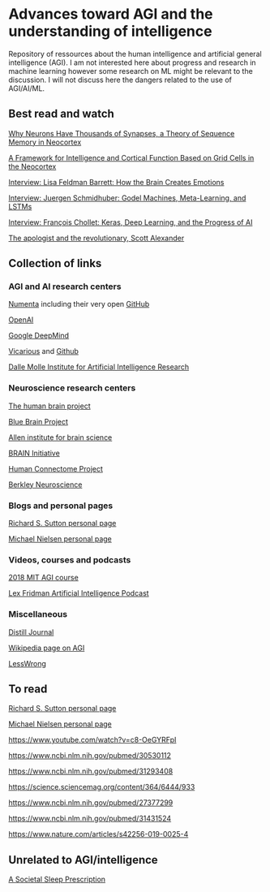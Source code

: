 # Advances toward AGI and the understanding of intelligence

Repository of ressources about the human intelligence and artificial general intelligence (AGI). I am not interested here about progress and research in machine learning however some research on ML might be relevant to the discussion. I will not discuss here the dangers related to the use of AGI/AI/ML.

## Best read and watch

[Why Neurons Have Thousands of Synapses, a Theory of Sequence Memory in Neocortex](https://www.frontiersin.org/articles/10.3389/fncir.2016.00023/full)

[A Framework for Intelligence and Cortical Function Based on Grid Cells in the Neocortex](https://www.frontiersin.org/articles/10.3389/fncir.2018.00121/full)

[Interview: Lisa Feldman Barrett: How the Brain Creates Emotions](https://www.youtube.com/watch?v=qwsft6tmvBA)

[Interview: Juergen Schmidhuber: Godel Machines, Meta-Learning, and LSTMs](https://www.youtube.com/watch?v=3FIo6evmweo)

[Interview: François Chollet: Keras, Deep Learning, and the Progress of AI](https://www.youtube.com/watch?v=Bo8MY4JpiXE)

[The apologist and the revolutionary, Scott Alexander ](https://www.lesswrong.com/posts/ZiQqsgGX6a42Sfpii/the-apologist-and-the-revolutionary)

## Collection of links

### AGI and AI research centers

[Numenta](https://numenta.com/) including their very open [GitHub](https://github.com/numenta)

[OpenAI](https://openai.com/)

[Google DeepMind](https://deepmind.com/research)

[Vicarious](https://www.vicarious.com/) and [Github](https://github.com/vicariousinc)

[Dalle Molle Institute for Artificial Intelligence Research](http://www.idsia.ch/idsia_en.html)

### Neuroscience research centers

[The human brain project](https://www.humanbrainproject.eu/en/)

[Blue Brain Project](https://www.epfl.ch/research/domains/bluebrain/)

[Allen institute for brain science](https://alleninstitute.org/what-we-do/brain-science/research/scientific-publications/)

[BRAIN Initiative](https://braininitiative.nih.gov/)

[Human Connectome Project](http://www.humanconnectomeproject.org/)

[Berkley Neuroscience](https://neuroscience.berkeley.edu/)

### Blogs and personal pages

[Richard S. Sutton personal page](http://incompleteideas.net/)

[Michael Nielsen personal page](http://michaelnielsen.org/)

### Videos, courses and podcasts

[2018 MIT AGI course](https://agi.mit.edu/)

[Lex Fridman Artificial Intelligence Podcast](https://lexfridman.com/ai/)

### Miscellaneous

[Distill Journal](https://distill.pub/)

[Wikipedia page on AGI](https://en.wikipedia.org/wiki/Artificial_general_intelligence)

[LessWrong](https://www.lesswrong.com/)

## To read

[Richard S. Sutton personal page](http://incompleteideas.net/)

[Michael Nielsen personal page](http://michaelnielsen.org/)

https://www.youtube.com/watch?v=c8-OeGYRFpI

https://www.ncbi.nlm.nih.gov/pubmed/30530112

https://www.ncbi.nlm.nih.gov/pubmed/31293408

https://science.sciencemag.org/content/364/6444/933

https://www.ncbi.nlm.nih.gov/pubmed/27377299

https://www.ncbi.nlm.nih.gov/pubmed/31431524

https://www.nature.com/articles/s42256-019-0025-4

## Unrelated to AGI/intelligence

[A Societal Sleep Prescription](https://www.cell.com/neuron/pdf/S0896-6273(19)30565-3.pdf)

